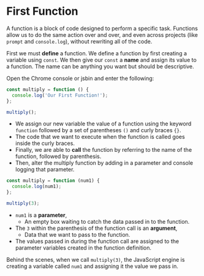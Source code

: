 # First Function

A function is a block of code designed to perform a specific task. Functions allow us to do the same action over and over, and even across projects \(like `prompt` and `console.log`\), without rewriting all of the code.

First we must **define** a function. We define a function by first creating a variable using `const`. We then give our `const` a **name** and assign its value to a function. The name can be anything you want but should be descriptive.

Open the Chrome console or jsbin and enter the following: 

```javascript
const multiply = function () {
  console.log('Our First Function!');
};

multiply();
```

* We assign our new variable the value of a function using the keyword `function` followed by a set of parentheses `()` and curly braces `{}`.
* The code that we want to execute when the function is called goes inside the curly braces.
* Finally, we are able to **call** the function by referring to the name of the function, followed by parenthesis.
* Then, alter the multiply function by adding in a parameter and console logging that parameter.

```javascript
const multiply = function (num1) {
  console.log(num1);
};

multiply(3);
```

* `num1` is a **parameter**, 
  * An empty box waiting to catch the data passed in to the function.
* The `3` within the parenthesis of the function call is an **argument**,
  * Data that we want to pass to the function.
* The values passed in during the function call are assigned to the parameter variables created in the function definition.

Behind the scenes, when we call `multiply(3)`, the JavaScript engine is creating a variable called `num1` and assigning it the value we pass in.

